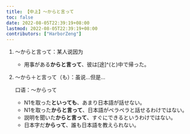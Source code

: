 ```yaml
---
title: 【中上】～からと言って
toc: false
date: 2022-08-05T22:39:19+08:00
lastmod: 2022-08-05T22:39:19+08:00
contributors: ["HarborZeng"]
---
```


1. ～からと言って：某人说因为

   - 用事がある**からと言って**、彼は[途]^(と)中で帰った。

2. ～から＋と言って（も）：虽说...但是...

   口语：～からって

   - N1を取った**といっても**、あまり日本語が話せない。
   - N1を取った**からと言って**、日本語がペラペラと話せるわけではない。
   - 説明を聞いた**からと言って**、すぐにできるというわけではない。
   - 日本字だ**からって**、誰も日本語を教えられない。



